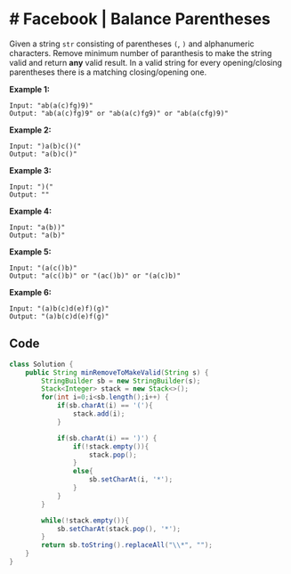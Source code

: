 # # Facebook | Balance Parentheses

 Given a string `str` consisting of parentheses `(`, `)` and alphanumeric characters. Remove minimum number of paranthesis to make the string valid and return **any** valid result. In a valid string for every opening/closing parentheses there is a matching closing/opening one. 

**Example 1:**



```
Input: "ab(a(c)fg)9)"
Output: "ab(a(c)fg)9" or "ab(a(c)fg9)" or "ab(a(cfg)9)"
```



**Example 2:**



```
Input: ")a(b)c()("
Output: "a(b)c()"
```



**Example 3:**



```
Input: ")("
Output: ""
```



**Example 4:**



```
Input: "a(b))"
Output: "a(b)"
```



**Example 5:**



```
Input: "(a(c()b)"
Output: "a(c()b)" or "(ac()b)" or "(a(c)b)"
```



**Example 6:**



```
Input: "(a)b(c)d(e)f)(g)"
Output: "(a)b(c)d(e)f(g)"
```



## Code

```java
class Solution {
    public String minRemoveToMakeValid(String s) {
        StringBuilder sb = new StringBuilder(s);
        Stack<Integer> stack = new Stack<>();
        for(int i=0;i<sb.length();i++) {
            if(sb.charAt(i) == '('){
                stack.add(i);
            }

            if(sb.charAt(i) == ')') {
                if(!stack.empty()){
                    stack.pop();
                }
                else{
                    sb.setCharAt(i, '*');
                }
            }
        }

        while(!stack.empty()){
            sb.setCharAt(stack.pop(), '*');
        }
        return sb.toString().replaceAll("\\*", "");
    }
}
```
